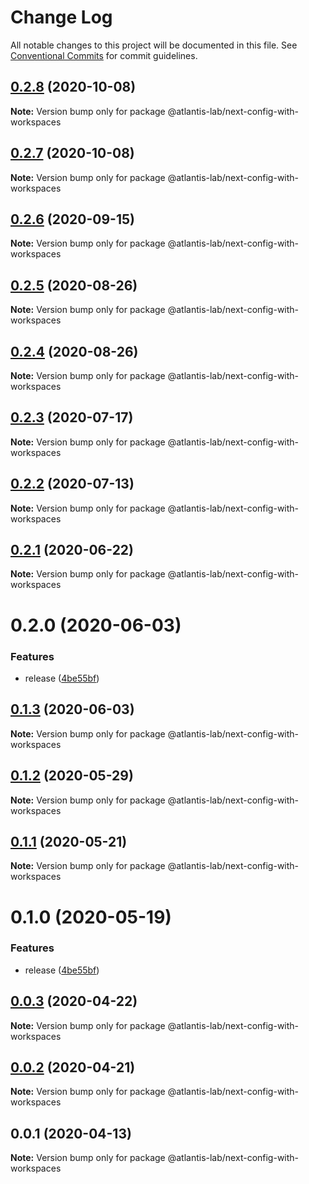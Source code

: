 # Change Log

All notable changes to this project will be documented in this file.
See [Conventional Commits](https://conventionalcommits.org) for commit guidelines.

## [0.2.8](https://github.com/Atlantis-Lab/nextjs/compare/@atlantis-lab/next-config-with-workspaces@0.2.7...@atlantis-lab/next-config-with-workspaces@0.2.8) (2020-10-08)

**Note:** Version bump only for package @atlantis-lab/next-config-with-workspaces





## [0.2.7](https://github.com/Atlantis-Lab/nextjs/compare/@atlantis-lab/next-config-with-workspaces@0.2.6...@atlantis-lab/next-config-with-workspaces@0.2.7) (2020-10-08)

**Note:** Version bump only for package @atlantis-lab/next-config-with-workspaces





## [0.2.6](https://github.com/Atlantis-Lab/nextjs/compare/@atlantis-lab/next-config-with-workspaces@0.2.5...@atlantis-lab/next-config-with-workspaces@0.2.6) (2020-09-15)

**Note:** Version bump only for package @atlantis-lab/next-config-with-workspaces





## [0.2.5](https://github.com/Atlantis-Lab/nextjs/compare/@atlantis-lab/next-config-with-workspaces@0.2.4...@atlantis-lab/next-config-with-workspaces@0.2.5) (2020-08-26)

**Note:** Version bump only for package @atlantis-lab/next-config-with-workspaces





## [0.2.4](https://github.com/Atlantis-Lab/nextjs/compare/@atlantis-lab/next-config-with-workspaces@0.2.3...@atlantis-lab/next-config-with-workspaces@0.2.4) (2020-08-26)

**Note:** Version bump only for package @atlantis-lab/next-config-with-workspaces





## [0.2.3](https://github.com/Atlantis-Lab/nextjs/compare/@atlantis-lab/next-config-with-workspaces@0.2.2...@atlantis-lab/next-config-with-workspaces@0.2.3) (2020-07-17)

**Note:** Version bump only for package @atlantis-lab/next-config-with-workspaces





## [0.2.2](https://github.com/Atlantis-Lab/nextjs/compare/@atlantis-lab/next-config-with-workspaces@0.2.1...@atlantis-lab/next-config-with-workspaces@0.2.2) (2020-07-13)

**Note:** Version bump only for package @atlantis-lab/next-config-with-workspaces





## [0.2.1](https://github.com/Atlantis-Lab/nextjs/compare/@atlantis-lab/next-config-with-workspaces@0.2.0...@atlantis-lab/next-config-with-workspaces@0.2.1) (2020-06-22)

**Note:** Version bump only for package @atlantis-lab/next-config-with-workspaces





# 0.2.0 (2020-06-03)


### Features

* release ([4be55bf](https://github.com/Atlantis-Lab/nextjs/commit/4be55bf0cb647444d313752e897280b02fdfffc6))





## [0.1.3](https://github.com/Atlantis-Lab/nextjs/compare/@atlantis-lab/next-config-with-workspaces@0.1.2...@atlantis-lab/next-config-with-workspaces@0.1.3) (2020-06-03)

**Note:** Version bump only for package @atlantis-lab/next-config-with-workspaces

## [0.1.2](https://github.com/Atlantis-Lab/next/compare/@atlantis-lab/next-config-with-workspaces@0.1.1...@atlantis-lab/next-config-with-workspaces@0.1.2) (2020-05-29)

**Note:** Version bump only for package @atlantis-lab/next-config-with-workspaces

## [0.1.1](https://github.com/Atlantis-Lab/next/compare/@atlantis-lab/next-config-with-workspaces@0.1.0...@atlantis-lab/next-config-with-workspaces@0.1.1) (2020-05-21)

**Note:** Version bump only for package @atlantis-lab/next-config-with-workspaces

# 0.1.0 (2020-05-19)

### Features

- release ([4be55bf](https://github.com/Atlantis-Lab/next/commit/4be55bf0cb647444d313752e897280b02fdfffc6))

## [0.0.3](https://github.com/Atlantis-Lab/next/compare/@atlantis-lab/next-config-with-workspaces@0.0.2...@atlantis-lab/next-config-with-workspaces@0.0.3) (2020-04-22)

**Note:** Version bump only for package @atlantis-lab/next-config-with-workspaces

## [0.0.2](https://github.com/Atlantis-Lab/next/compare/@atlantis-lab/next-config-with-workspaces@0.0.1...@atlantis-lab/next-config-with-workspaces@0.0.2) (2020-04-21)

**Note:** Version bump only for package @atlantis-lab/next-config-with-workspaces

## 0.0.1 (2020-04-13)

**Note:** Version bump only for package @atlantis-lab/next-config-with-workspaces
